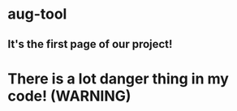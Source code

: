 # aug-tool
## It's the first page of our project!
# There is a lot danger thing in my code! (WARNING)
